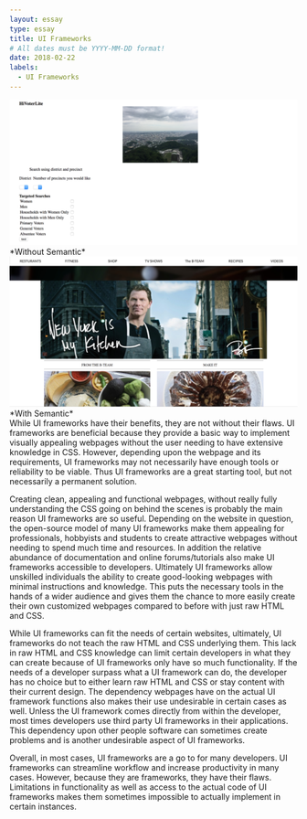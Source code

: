 ```yaml
---
layout: essay
type: essay
title: UI Frameworks
# All dates must be YYYY-MM-DD format!
date: 2018-02-22
labels:
  - UI Frameworks
---
```

<div class="ui two column grid container">
  <div class="column">
    <img src="../images/without-semantic.png" class="ui small left floated image">*Without Semantic*
  </div>
  
  <div class="column">
    <img src="../images/semanti-ui.png" class="ui small right floated image">*With Semantic*
  </div>
</div>
While UI frameworks have their benefits, they are not without their flaws. UI frameworks are beneficial because they provide a basic way to implement visually appealing webpages without the user needing to have extensive knowledge in CSS. However, depending upon the webpage and its requirements, UI frameworks may not necessarily have enough tools or reliability to be viable. Thus UI frameworks are a great starting tool, but not necessarily a permanent solution. 

Creating clean, appealing and functional webpages, without really fully understanding the CSS going on behind the scenes is probably the main reason UI frameworks are so useful. Depending on the website in question, the open-source model of many UI frameworks make them appealing for professionals, hobbyists and students to create attractive webpages without needing to spend much time and resources. In addition the relative abundance of documentation and online forums/tutorials also make UI frameworks accessible to developers. Ultimately UI frameworks allow unskilled individuals the ability to create good-looking webpages with minimal instructions and knowledge. This puts the necessary tools in the hands of a wider audience and gives them the chance to more easily create their own customized webpages compared to before with just raw HTML and CSS.

While UI frameworks can fit the needs of certain websites, ultimately, UI frameworks do not teach the raw HTML and CSS underlying them. This lack in raw HTML and CSS knowledge can limit certain developers in what they can create because of UI frameworks only have so much functionality. If the needs of a developer surpass what a UI framework can do, the developer has no choice but to either learn raw HTML and CSS or stay content with their current design. The dependency webpages have on the actual UI framework functions also makes their use undesirable in certain cases as well. Unless the UI framework comes directly from within the developer, most times developers use third party UI frameworks in their applications. This dependency upon other people software can sometimes create problems and is another undesirable aspect of UI frameworks. 

Overall, in most cases, UI frameworks are a go to for many developers. UI frameworks can streamline workflow and increase productivity in many cases. However, because they are frameworks, they have their flaws. Limitations in functionality as well as access to the actual code of UI frameworks makes them sometimes impossible to actually implement in certain instances.  
